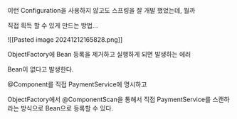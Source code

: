 
이런 Configuration을 사용하지 않고도 스프링을 잘 개발 했었는데, 뭘까

직접 흭득 할 수 있게 만드는 방법...

![[Pasted image 20241212165828.png]]

ObjectFactory에 Bean 등록을 제거하고 실행하게 되면 발생하는 에러

Bean이 없다고 발생한다.


@Component를 직접 PaymentService에 명시하고

ObjectFactory에서 @ComponentScan을 통해서 직접 PaymentService를 스캔하라는 방식으로
Bean으로 등록할 수 있다.





